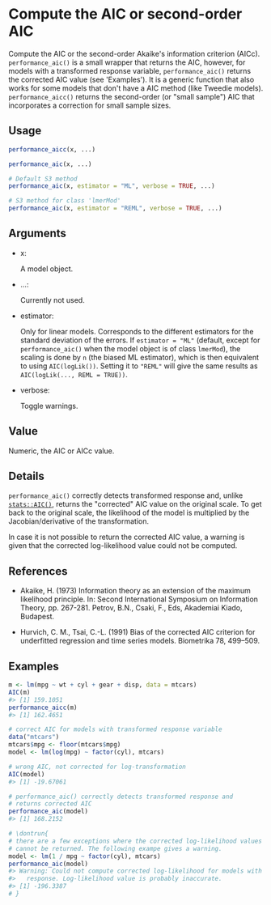 # Compute the AIC or second-order AIC

Compute the AIC or the second-order Akaike's information criterion
(AICc). `performance_aic()` is a small wrapper that returns the AIC,
however, for models with a transformed response variable,
`performance_aic()` returns the corrected AIC value (see 'Examples'). It
is a generic function that also works for some models that don't have a
AIC method (like Tweedie models). `performance_aicc()` returns the
second-order (or "small sample") AIC that incorporates a correction for
small sample sizes.

## Usage

``` r
performance_aicc(x, ...)

performance_aic(x, ...)

# Default S3 method
performance_aic(x, estimator = "ML", verbose = TRUE, ...)

# S3 method for class 'lmerMod'
performance_aic(x, estimator = "REML", verbose = TRUE, ...)
```

## Arguments

- x:

  A model object.

- ...:

  Currently not used.

- estimator:

  Only for linear models. Corresponds to the different estimators for
  the standard deviation of the errors. If `estimator = "ML"` (default,
  except for `performance_aic()` when the model object is of class
  `lmerMod`), the scaling is done by `n` (the biased ML estimator),
  which is then equivalent to using `AIC(logLik())`. Setting it to
  `"REML"` will give the same results as
  `AIC(logLik(..., REML = TRUE))`.

- verbose:

  Toggle warnings.

## Value

Numeric, the AIC or AICc value.

## Details

`performance_aic()` correctly detects transformed response and, unlike
[`stats::AIC()`](https://rdrr.io/r/stats/AIC.html), returns the
"corrected" AIC value on the original scale. To get back to the original
scale, the likelihood of the model is multiplied by the
Jacobian/derivative of the transformation.

In case it is not possible to return the corrected AIC value, a warning
is given that the corrected log-likelihood value could not be computed.

## References

- Akaike, H. (1973) Information theory as an extension of the maximum
  likelihood principle. In: Second International Symposium on
  Information Theory, pp. 267-281. Petrov, B.N., Csaki, F., Eds,
  Akademiai Kiado, Budapest.

- Hurvich, C. M., Tsai, C.-L. (1991) Bias of the corrected AIC criterion
  for underfitted regression and time series models. Biometrika 78,
  499–509.

## Examples

``` r
m <- lm(mpg ~ wt + cyl + gear + disp, data = mtcars)
AIC(m)
#> [1] 159.1051
performance_aicc(m)
#> [1] 162.4651

# correct AIC for models with transformed response variable
data("mtcars")
mtcars$mpg <- floor(mtcars$mpg)
model <- lm(log(mpg) ~ factor(cyl), mtcars)

# wrong AIC, not corrected for log-transformation
AIC(model)
#> [1] -19.67061

# performance_aic() correctly detects transformed response and
# returns corrected AIC
performance_aic(model)
#> [1] 168.2152

# \dontrun{
# there are a few exceptions where the corrected log-likelihood values
# cannot be returned. The following exampe gives a warning.
model <- lm(1 / mpg ~ factor(cyl), mtcars)
performance_aic(model)
#> Warning: Could not compute corrected log-likelihood for models with transformed
#>   response. Log-likelihood value is probably inaccurate.
#> [1] -196.3387
# }
```
